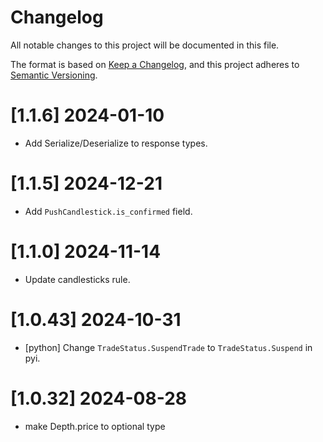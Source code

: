 # Changelog
All notable changes to this project will be documented in this file.

The format is based on [Keep a Changelog](https://keepachangelog.com/en/1.0.0/),
and this project adheres to [Semantic Versioning](https://semver.org/spec/v2.0.0.html).

# [1.1.6] 2024-01-10

- Add Serialize/Deserialize to response types.

# [1.1.5] 2024-12-21

- Add `PushCandlestick.is_confirmed` field.

# [1.1.0] 2024-11-14

- Update candlesticks rule.

# [1.0.43] 2024-10-31

- [python] Change `TradeStatus.SuspendTrade` to `TradeStatus.Suspend` in pyi.

# [1.0.32] 2024-08-28

- make Depth.price to optional type

